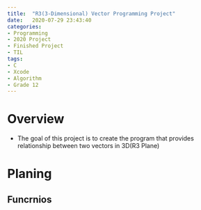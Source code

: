 ```yaml
---
title:  "R3(3-Dimensional) Vector Programming Project"
date:   2020-07-29 23:43:40
categories:
- Programming
- 2020 Project
- Finished Project
- TIL
tags:
- C
- Xcode
- Algorithm
- Grade 12
---
```

# Overview
* The goal of this project is to create the program that provides relationship between two vectors in 3D(R3 Plane)

# Planing
## Funcrnios

